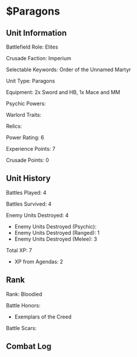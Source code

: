 $Paragons
====

Unit Information
----

Battlefield Role: Elites

Crusade Faction: Imperium

Selectable Keywords: Order of the Unnamed Martyr

Unit Type: Paragons

Equipment: 2x Sword and HB, 1x Mace and MM

Psychic Powers:

Warlord Traits:

Relics:

Power Rating: 6

Experience Points: 7

Crusade Points: 0


Unit History
---
Battles Played: 4

Battles Survived: 4

Enemy Units Destroyed: 4
* Enemy Units Destroyed (Psychic):
* Enemy Units Destroyed (Ranged): 1
* Enemy Units Destroyed (Melee): 3
 
Total XP: 7
* XP from Agendas: 2

Rank
----
Rank: Bloodied

Battle Honors:
* Exemplars of the Creed

Battle Scars:


Combat Log
---
